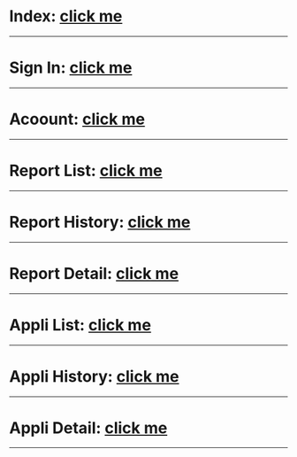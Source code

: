 # Index: [click me](https://kah3vich.github.io/Ferrocarril/public/index.html)

<hr />

# Sign In: [click me](https://kah3vich.github.io/Ferrocarril/public/sign-in.html)

<hr />

# Acoount: [click me](https://kah3vich.github.io/Ferrocarril/public/account.html)

<hr />

# Report List: [click me](https://kah3vich.github.io/Ferrocarril/public/report-list.html)

<hr />

# Report History: [click me](https://kah3vich.github.io/Ferrocarril/public/report-history.html)

<hr />

# Report Detail: [click me](https://kah3vich.github.io/Ferrocarril/public/report-detail.html)

<hr />

# Appli List: [click me](https://kah3vich.github.io/Ferrocarril/public/report-list.html)

<hr />

# Appli History: [click me](https://kah3vich.github.io/Ferrocarril/public/report-history.html)

<hr />

# Appli Detail: [click me](https://kah3vich.github.io/Ferrocarril/public/report-detail.html)

<hr />
